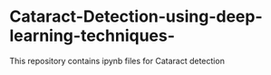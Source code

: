 # Cataract-Detection-using-deep-learning-techniques-
This repository contains ipynb files for Cataract detection 
